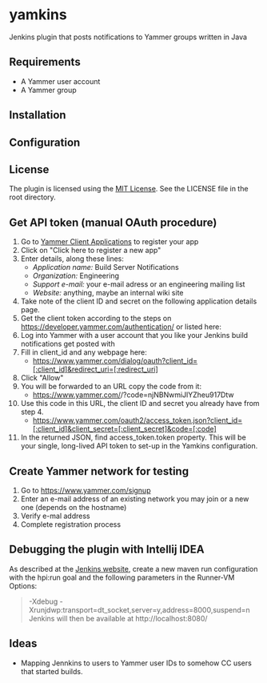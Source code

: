 yamkins
=======

Jenkins plugin that posts notifications to Yammer groups written in Java

Requirements
------------
* A Yammer user account
* A Yammer group

Installation
------------




Configuration
-------------



License
-------
The plugin is licensed using the [MIT License](http://opensource.org/licenses/MIT). See the LICENSE file in the root directory.

Get API token (manual OAuth procedure)
--------------------------------------

1. Go to [Yammer Client Applications](https://www.yammer.com/client_applications) to register your app
2. Click on "Click here to register a new app"
3. Enter details, along these lines:
	* *Application name:* Build Server Notifications
	* *Organization:* Engineering
	* *Support e-mail:* your e-mail adress or an engineering mailing list
	* *Website:* anything, maybe an internal wiki site
4. Take note of the client ID and secret on the following application details page.
5. Get the client token according to the steps on https://developer.yammer.com/authentication/ or listed here:
6. Log into Yammer with a user account that you like your Jenkins build notifications get posted with
7. Fill in client\_id and any webpage here:
	* https://www.yammer.com/dialog/oauth?client_id=[:client_id]&redirect_uri=[:redirect_uri]
8. Click "Allow"
9. You will be forwarded to an URL copy the code from it:
	* https://www.yammer.com/<URL>/?code=njNBNwmiJlYZheu917Dtw
10. Use this code in this URL, the client ID and secret you already have from step 4.
	* https://www.yammer.com/oauth2/access_token.json?client_id=[:client_id]&client_secret=[:client_secret]&code=[:code]
11. In the returned JSON, find access\_token.token property. This will be your single, long-lived API token to set-up in the Yamkins configuration.

Create Yammer network for testing
---------------------------------

1. Go to https://www.yammer.com/signup
2. Enter an e-mail address of an existing network you may join or a new one (depends on the hostname)
3. Verify e-mal address
4. Complete registration process

Debugging the plugin with Intellij IDEA
---------------------------------------
As described at the [Jenkins website](https://wiki.jenkins-ci.org/display/JENKINS/Plugin+tutorial#Plugintutorial-DebuggingaPlugin), create a new maven run configuration with the
hpi:run goal and the following parameters in the Runner-VM Options:
> -Xdebug -Xrunjdwp:transport=dt_socket,server=y,address=8000,suspend=n
Jenkins will then be available at http://localhost:8080/


Ideas
-----
* Mapping Jennkins to users to Yammer user IDs to somehow CC users that started builds.